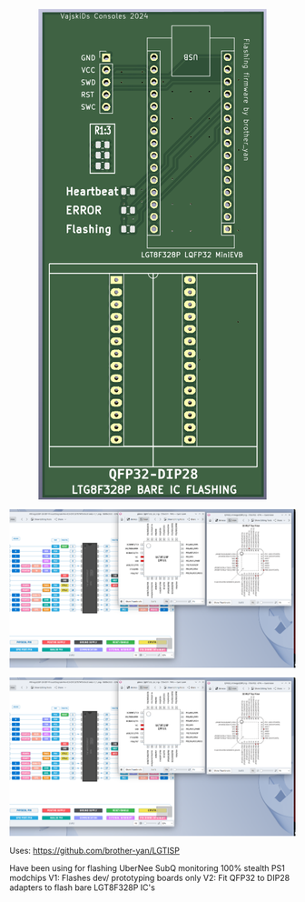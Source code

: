 <p align="center">
  <img src="LGTISP_V2.png" alt="V2 Board">
</p>

![CrossReferencing](CrossReferenceLGT8F328P_Atmega328P.png)

<p align="center">
  <img src="CrossReferenceLGT8F328P_Atmega328P.png">
</p>

Uses: https://github.com/brother-yan/LGTISP 

Have been using for flashing UberNee SubQ monitoring 100% stealth PS1 modchips
V1: Flashes dev/ prototyping boards only
V2: Fit QFP32 to DIP28 adapters to flash bare LGT8F328P IC's
